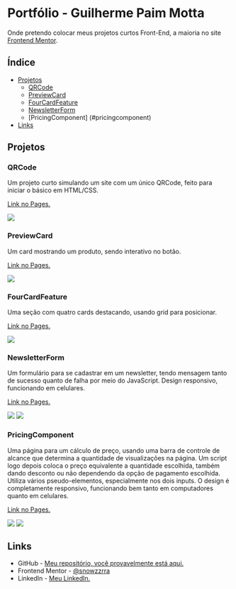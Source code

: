 # Portfólio - Guilherme Paim Motta
Onde pretendo colocar meus projetos curtos Front-End, a maioria no site [Frontend Mentor](https://www.frontendmentor.io).

## Índice

- [Projetos](#projetos)
  - [QRCode](#qrcode)
  - [PreviewCard](#previewcard)
  - [FourCardFeature](#fourcardfeature)
  - [NewsletterForm](#newsletterform)
  - [PricingComponent] (#pricingcomponent)
- [Links](#links)

## Projetos

### QRCode

Um projeto curto simulando um site com um único QRCode, feito para iniciar o básico em HTML/CSS.

[Link no Pages.](https://snowzzrra.github.io/projetos-portfolio/QRCode/index.html)

![](QRCode/screenshot.png)

### PreviewCard

Um card mostrando um produto, sendo interativo no botão.

[Link no Pages.](https://snowzzrra.github.io/projetos-portfolio/PreviewCard/index.html)

![](PreviewCard/screenshot.png)

### FourCardFeature

Uma seção com quatro cards destacando, usando grid para posicionar.

[Link no Pages.](https://snowzzrra.github.io/projetos-portfolio/FourCardFeature/index.html)

![](FourCardFeature/screenshot.png)

### NewsletterForm

Um formulário para se cadastrar em um newsletter, tendo mensagem tanto de sucesso quanto de falha por meio do JavaScript. Design responsivo, funcionando em celulares.

[Link no Pages.](https://snowzzrra.github.io/projetos-portfolio/NewsletterForm/index.html)

![](NewsletterForm/screenshot.png)
![](NewsletterForm/screenshot-mobile.png)

### PricingComponent

Uma página para um cálculo de preço, usando uma barra de controle de alcance que determina a quantidade de visualizações na página. Um script logo depois coloca o preço equivalente a quantidade escolhida, também dando desconto ou não dependendo da opção de pagamento escolhida. Utiliza vários pseudo-elementos, especialmente nos dois inputs. O design é completamente responsivo, funcionando bem tanto em computadores quanto em celulares.

[Link no Pages.](https://snowzzrra.github.io/projetos-portfolio/PricingComponent/index.html)

![](PricingComponent/screenshot.png)
![](PricingComponent/screenshot-mobile.png)

## Links

- GitHub - [Meu repositório, você provavelmente está aqui.](https://github.com/snowzzrra)
- Frontend Mentor - [@snowzzrra](https://www.frontendmentor.io/profile/snowzzrra)
- LinkedIn - [Meu LinkedIn.](https://www.linkedin.com/in/guilherme-paim-motta-b4942b232/)